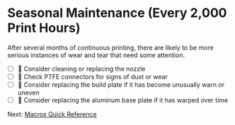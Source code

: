 # Seasonal Maintenance (Every 2,000 Print Hours)
After several months of continuous printing, there are likely to be more serious instances of wear and tear that need some attention. 

- [ ] 🔨 Consider cleaning or replacing the nozzle
- [ ] 🙂 Check PTFE connectors for signs of dust or wear
- [ ] 🥇 Consider replacing the build plate if it has become unusually warn or uneven
- [ ] 🥇 Consider replacing the aluminum base plate if it has warped over time

Next: [Macros Quick Reference](https://github.com/500Foods/WelcomeToTroodon#macros-quick-reference)
